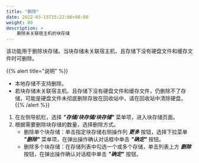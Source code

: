 ```yaml
---
title: "删除"
date: 2022-03-15T15:22:06+08:00
weight: 80
description: >
    删除未关联宿主机的块存储
---
```



该功能用于删除块存储。当块存储未关联宿主机、且存储下没有硬盘文件和缓存文件时可删除。

{{% alert title="说明" %}}
- 本地存储不支持删除。
- 若块存储未关联宿主机、且存储下没有硬盘文件和缓存文件，仍删除不了存储，可能是硬盘文件未彻底删除存放在回收站中，请在回收站中清除硬盘。
{{% /alert %}}

1. 在左侧导航栏，选择 **_"存储/块存储/块存储"_** 菜单项，进入块存储页面。
2. 根据需要删除块存储的数量，选择删除方式。
    - 删除单个块存储：单击指定块存储右侧操作列 **_更多_** 按钮，选择下拉菜单 **_"删除"_** 菜单项，在弹出操作确认对话框中单击 **_"确定"_** 按钮。
    - 删除多个块存储：在存储列表中勾选一个或多个存储，单击列表上方 **_删除_** 按钮，在弹出操作确认对话框中单击 **_"确定"_** 按钮。
